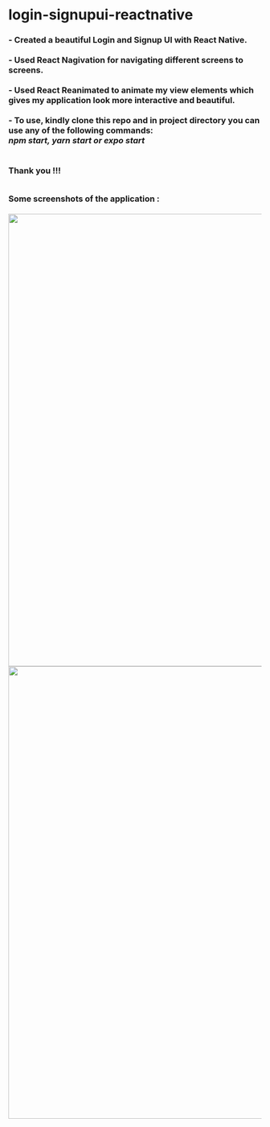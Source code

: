 # login-signupui-reactnative
<h3>
- Created a beautiful Login and Signup UI with React Native. <br><br>
- Used React Nagivation for navigating different screens to screens.<br><br>
- Used React Reanimated to animate my view elements which gives my application look more interactive and   beautiful.<br><br>
- To use, kindly clone this repo and in project directory you can use any of the following commands: <br> <i> npm start, yarn start or expo start</i><br><br><br>
Thank you !!! <br><br>

  Some screenshots of the application :  <br><br>
  <img src ="https://github.com/Ojaspj/login-signupui-reactnative/assets/78263460/78688e6a-62ad-4923-b601-69c250661132" style="height:900px;">
  <img src="https://github.com/Ojaspj/login-signupui-reactnative/assets/78263460/70b217c5-6fc3-4e33-9a6d-cc954e522ccc" 
    style="height:900px;">
  

  
</h3>
